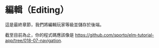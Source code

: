 # 編輯（Editing）

這是最終章節，我們將編輯玩家等級並儲存於後端。

截至目前為止，你的程式碼應該像是 <https://github.com/sporto/elm-tutorial-app/tree/018-07-navigation>.

